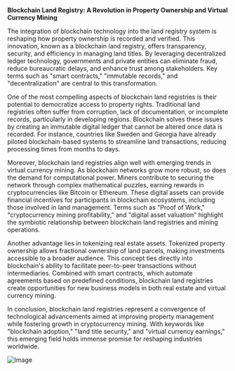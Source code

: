 **Blockchain Land Registry: A Revolution in Property Ownership and Virtual Currency Mining**

The integration of blockchain technology into the land registry system is reshaping how property ownership is recorded and verified. This innovation, known as a blockchain land registry, offers transparency, security, and efficiency in managing land titles. By leveraging decentralized ledger technology, governments and private entities can eliminate fraud, reduce bureaucratic delays, and enhance trust among stakeholders. Key terms such as "smart contracts," "immutable records," and "decentralization" are central to this transformation.

One of the most compelling aspects of blockchain land registries is their potential to democratize access to property rights. Traditional land registries often suffer from corruption, lack of documentation, or incomplete records, particularly in developing regions. Blockchain solves these issues by creating an immutable digital ledger that cannot be altered once data is recorded. For instance, countries like Sweden and Georgia have already piloted blockchain-based systems to streamline land transactions, reducing processing times from months to days.

Moreover, blockchain land registries align well with emerging trends in virtual currency mining. As blockchain networks grow more robust, so does the demand for computational power. Miners contribute to securing the network through complex mathematical puzzles, earning rewards in cryptocurrencies like Bitcoin or Ethereum. These digital assets can provide financial incentives for participants in blockchain ecosystems, including those involved in land management. Terms such as "Proof of Work," "cryptocurrency mining profitability," and "digital asset valuation" highlight the symbiotic relationship between blockchain land registries and mining operations.

Another advantage lies in tokenizing real estate assets. Tokenized property ownership allows fractional ownership of land parcels, making investments accessible to a broader audience. This concept ties directly into blockchain's ability to facilitate peer-to-peer transactions without intermediaries. Combined with smart contracts, which automate agreements based on predefined conditions, blockchain land registries create opportunities for new business models in both real estate and virtual currency mining.

In conclusion, blockchain land registries represent a convergence of technological advancements aimed at improving property management while fostering growth in cryptocurrency mining. With keywords like "blockchain adoption," "land title security," and "virtual currency earnings," this emerging field holds immense promise for reshaping industries worldwide.

![Image](https://github.com/user-attachments/assets/31692037-0104-4703-abd1-696b6a7dd41b)